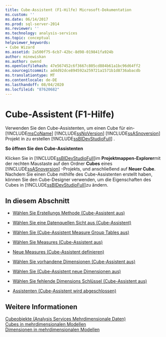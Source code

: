```yaml
---
title: Cube-Assistent (F1-Hilfe) Microsoft-Dokumentation
ms.custom: ''
ms.date: 06/14/2017
ms.prod: sql-server-2014
ms.reviewer: ''
ms.technology: analysis-services
ms.topic: conceptual
helpviewer_keywords:
- Cube Wizard
ms.assetid: 2a500f75-6cb7-42bc-8d98-019841fa924b
author: minewiskan
ms.author: owend
ms.openlocfilehash: 47e567452c6f3667c805cd884b61a1bc96d64ff2
ms.sourcegitcommit: ad4d92dce894592a259721a1571b1d8736abacdb
ms.translationtype: MT
ms.contentlocale: de-DE
ms.lasthandoff: 08/04/2020
ms.locfileid: "87620682"
---
```

# <a name="cube-wizard-f1-help"></a>Cube-Assistent (F1-Hilfe)
  Verwenden Sie den Cube-Assistenten, um einen Cube für ein- [!INCLUDE[msCoName](../includes/msconame-md.md)] [!INCLUDE[ssNoVersion](../includes/ssnoversion-md.md)] [!INCLUDE[ssASnoversion](../includes/ssasnoversion-md.md)] Projekt in zu erstellen [!INCLUDE[ssBIDevStudioFull](../includes/ssbidevstudiofull-md.md)] .  
  
 **So öffnen Sie den Cube-Assistenten**  
  
 Klicken Sie in [!INCLUDE[ssBIDevStudioFull](../includes/ssbidevstudiofull-md.md)]im **Projektmappen-Explorer**mit der rechten Maustaste auf den Ordner **Cubes** eines [!INCLUDE[ssASnoversion](../includes/ssasnoversion-md.md)] -Projekts, und anschließend auf **Neuer Cube**. Nachdem Sie einen Cube mithilfe des Cube-Assistenten erstellt haben, können Sie den Cube-Designer verwenden, um die Eigenschaften des Cubes in [!INCLUDE[ssBIDevStudioFull](../includes/ssbidevstudiofull-md.md)]zu ändern.  
  
## <a name="in-this-section"></a>In diesem Abschnitt  
  
-   [Wählen Sie Erstellungs Methode &#40;Cube-Assistent aus&#41;](select-creation-method-cube-wizard.md)  
  
-   [Wählen Sie eine Datenquellen Sicht aus &#40;Cube-Assistent&#41;](select-a-data-source-view-cube-wizard.md)  
  
-   [Wählen Sie &#40;Cube-Assistent Measure Group Tables aus&#41;](select-measure-group-tables-cube-wizard.md)  
  
-   [Wählen Sie Measures &#40;Cube-Assistent aus&#41;](select-measures-cube-wizard.md)  
  
-   [Neue Measures &#40;Cube-Assistent definieren&#41;](define-new-measures-cube-wizard.md)  
  
-   [Wählen Sie vorhandene Dimensionen &#40;Cube-Assistent aus&#41;](select-existing-dimensions-cube-wizard.md)  
  
-   [Wählen Sie &#40;Cube-Assistent neue Dimensionen aus&#41;](select-new-dimensions-cube-wizard.md)  
  
-   [Wählen Sie fehlende Dimensions Schlüssel &#40;Cube-Assistent aus&#41;](select-missing-dimension-keys-cube-wizard.md)  
  
-   [Assistenten &#40;Cube-Assistent wird abgeschlossen&#41;](completing-the-wizard-cube-wizard.md)  
  
## <a name="see-also"></a>Weitere Informationen  
 [Cubeobjekte &#40;Analysis Services Mehrdimensionale Daten&#41;](multidimensional-models-olap-logical-cube-objects/cube-objects-analysis-services-multidimensional-data.md)   
 [Cubes in mehrdimensionalen Modellen](multidimensional-models/cubes-in-multidimensional-models.md)   
 [Dimensionen in mehrdimensionalen Modellen](multidimensional-models/dimensions-in-multidimensional-models.md)  
  
  
